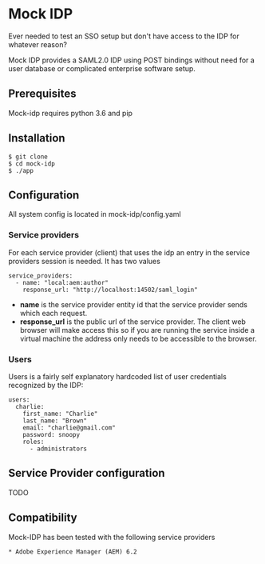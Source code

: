 # Mock IDP

Ever needed to test an SSO setup but don't have access to the IDP for whatever
reason?

Mock IDP provides a SAML2.0 IDP using POST bindings without need for a user
database or complicated enterprise software setup.

## Prerequisites

Mock-idp requires python 3.6 and pip

## Installation

    $ git clone
    $ cd mock-idp
    $ ./app

## Configuration

All system config is located in mock-idp/config.yaml


### Service providers

For each service provider (client) that uses the idp an entry in the service
providers session is needed. It has two values

    service_providers:
      - name: "local:aem:author"
        response_url: "http://localhost:14502/saml_login"


* **name** is the service provider entity id that the service provider sends which
    each request.
* **response_url** is the public url of the service provider. The client web
    browser will make access this so if you are running the service inside
    a virtual machine the address only needs to be accessible to the browser.


### Users

Users is a fairly self explanatory hardcoded list of user credentials recognized
by the IDP:

    users:
      charlie:
        first_name: "Charlie"
        last_name: "Brown"
        email: "charlie@gmail.com"
        password: snoopy
        roles:
          - administrators

## Service Provider configuration

TODO


## Compatibility

Mock-IDP has been tested with the following service providers

    * Adobe Experience Manager (AEM) 6.2
